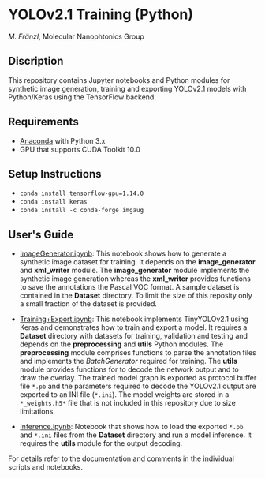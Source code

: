 # YOLOv2.1 Training (Python)

*M. Fränzl*, Molecular Nanophtonics Group

## Discription

This repository contains Jupyter notebooks and Python modules for synthetic image generation, training and exporting YOLOv2.1 models with Python/Keras using the TensorFlow backend.

## Requirements 

- [Anaconda](https://www.anaconda.com/distribution/) with Python 3.x
- GPU that supports CUDA Toolkit 10.0

## Setup Instructions
- `conda install tensorflow-gpu=1.14.0`
- `conda install keras`
- `conda install -c conda-forge imgaug`

## User's Guide

- [ImageGenerator.ipynb](ImageGenerator.ipynb): This notebook shows how to generate a synthetic image dataset for training. It depends on the **image_generator** and **xml_writer** module. The **image_generator** module implements the synthetic image generation whereas the **xml_writer** provides functions to save the annotations the Pascal VOC format. A sample dataset is contained in the **Dataset** directory. To limit the size of this reposity only a small fraction of the dataset is provided. 

- [Training+Export.ipynb](Training+Export.ipynb): This notebook implements TinyYOLOv2.1 using Keras and demonstrates how to train and export a model. It requires a **Dataset** directory with datasets for training, validation and testing and depends on the **preprocessing** and **utils** Python modules. The **preprocessing** module comprises functions to parse the annotation files and implements the *BatchGenerator* required for training. The **utils** module provides functions for to decode the network output and to draw the overlay. The trained model graph is exported as protocol buffer file `*.pb` and the parameters required to decode the YOLOv2.1 output are exported to an INI file (`*.ini`). The model weights are stored in a `*_weights.h5*` file that is not included in this repository due to size limitations.

- [Inference.ipynb](Inference.ipynb): Notebook that shows how to load the exported `*.pb` and `*.ini` files from the **Dataset** directory and run a model inference. It requires the **utils** module for the output decoding.

For details refer to the documentation and comments in the individual scripts and notebooks.


